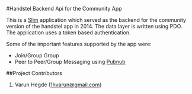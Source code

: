 #Handstel Backend Api for the Community App

This is a [Slim](https://www.slimframework.com/) application which served as the backend for the community version of the handstel app in 2014. The data layer is written using PDO. The application uses a token based authentication.

Some of the important features supported by the app were:
+ Join/Group Group
+ Peer to Peer/Group Messaging using [Pubnub](https://www.pubnub.com/)

##Project Contributors

1. Varun Hegde (1hvarun@gmail.com)
